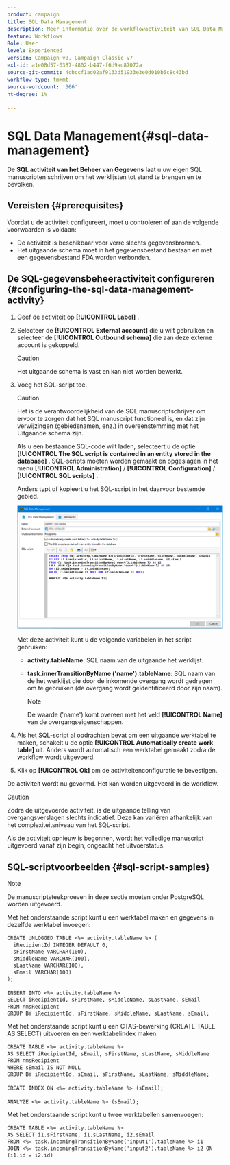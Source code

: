 ```yaml
---
product: campaign
title: SQL Data Management
description: Meer informatie over de workflowactiviteit van SQL Data Management
feature: Workflows
Role: User
level: Experienced
version: Campaign v8, Campaign Classic v7
exl-id: a1e08d57-0387-4802-b447-f6d9ad87072a
source-git-commit: 4cbccf1ad02af9133d51933e3e0d010b5c8c43bd
workflow-type: tm+mt
source-wordcount: '366'
ht-degree: 1%

---
```


# SQL Data Management{#sql-data-management}

De **SQL activiteit van het Beheer van Gegevens** laat u uw eigen SQL manuscripten schrijven om het werklijsten tot stand te brengen en te bevolken.

## Vereisten {#prerequisites}

Voordat u de activiteit configureert, moet u controleren of aan de volgende voorwaarden is voldaan:

* De activiteit is beschikbaar voor verre slechts gegevensbronnen.
* Het uitgaande schema moet in het gegevensbestand bestaan en met een gegevensbestand FDA worden verbonden.


## De SQL-gegevensbeheeractiviteit configureren {#configuring-the-sql-data-management-activity}

1. Geef de activiteit op **[!UICONTROL Label]** .
1. Selecteer de **[!UICONTROL External account]** die u wilt gebruiken en selecteer de **[!UICONTROL Outbound schema]** die aan deze externe account is gekoppeld.

   >[!CAUTION]
   >
   >Het uitgaande schema is vast en kan niet worden bewerkt.

1. Voeg het SQL-script toe.

   >[!CAUTION]
   >
   >Het is de verantwoordelijkheid van de SQL manuscriptschrijver om ervoor te zorgen dat het SQL manuscript functioneel is, en dat zijn verwijzingen (gebiedsnamen, enz.) in overeenstemming met het Uitgaande schema zijn.

   Als u een bestaande SQL-code wilt laden, selecteert u de optie **[!UICONTROL The SQL script is contained in an entity stored in the database]** . SQL-scripts moeten worden gemaakt en opgeslagen in het menu **[!UICONTROL Administration]** / **[!UICONTROL Configuration]** / **[!UICONTROL SQL scripts]** .

   Anders typt of kopieert u het SQL-script in het daarvoor bestemde gebied.

   ![](assets/sql_datamanagement.png)

   Met deze activiteit kunt u de volgende variabelen in het script gebruiken:

   * **activity.tableName**: SQL naam van de uitgaande het werklijst.
   * **task.innerTransitionByName (&#39;name&#39;).tableName**: SQL naam van de het werklijst die door de inkomende overgang wordt gedragen om te gebruiken (de overgang wordt geïdentificeerd door zijn naam).

     >[!NOTE]
     >
     >De waarde (&#39;name&#39;) komt overeen met het veld **[!UICONTROL Name]** van de overgangseigenschappen.

1. Als het SQL-script al opdrachten bevat om een uitgaande werktabel te maken, schakelt u de optie **[!UICONTROL Automatically create work table]** uit. Anders wordt automatisch een werktabel gemaakt zodra de workflow wordt uitgevoerd.
1. Klik op **[!UICONTROL Ok]** om de activiteitenconfiguratie te bevestigen.

De activiteit wordt nu gevormd. Het kan worden uitgevoerd in de workflow.

>[!CAUTION]
>
>Zodra de uitgevoerde activiteit, is de uitgaande telling van overgangsverslagen slechts indicatief. Deze kan variëren afhankelijk van het complexiteitsniveau van het SQL-script.
>  
>Als de activiteit opnieuw is begonnen, wordt het volledige manuscript uitgevoerd vanaf zijn begin, ongeacht het uitvoerstatus.

## SQL-scriptvoorbeelden {#sql-script-samples}

>[!NOTE]
>
>De manuscriptsteekproeven in deze sectie moeten onder PostgreSQL worden uitgevoerd.

Met het onderstaande script kunt u een werktabel maken en gegevens in dezelfde werktabel invoegen:

```
CREATE UNLOGGED TABLE <%= activity.tableName %> (
  iRecipientId INTEGER DEFAULT 0,
  sFirstName VARCHAR(100),
  sMiddleName VARCHAR(100),
  sLastName VARCHAR(100),
  sEmail VARCHAR(100)
);

INSERT INTO <%= activity.tableName %>
SELECT iRecipientId, sFirstName, sMiddleName, sLastName, sEmail
FROM nmsRecipient
GROUP BY iRecipientId, sFirstName, sMiddleName, sLastName, sEmail;
```

Met het onderstaande script kunt u een CTAS-bewerking (CREATE TABLE AS SELECT) uitvoeren en een werktabelindex maken:

```
CREATE TABLE <%= activity.tableName %>
AS SELECT iRecipientId, sEmail, sFirstName, sLastName, sMiddleName
FROM nmsRecipient
WHERE sEmail IS NOT NULL
GROUP BY iRecipientId, sEmail, sFirstName, sLastName, sMiddleName;

CREATE INDEX ON <%= activity.tableName %> (sEmail);

ANALYZE <%= activity.tableName %> (sEmail);
```

Met het onderstaande script kunt u twee werktabellen samenvoegen:

```
CREATE TABLE <%= activity.tableName %>
AS SELECT i1.sFirstName, i1.sLastName, i2.sEmail
FROM <%= task.incomingTransitionByName('input1').tableName %> i1
JOIN <%= task.incomingTransitionByName('input2').tableName %> i2 ON (i1.id = i2.id)
```
